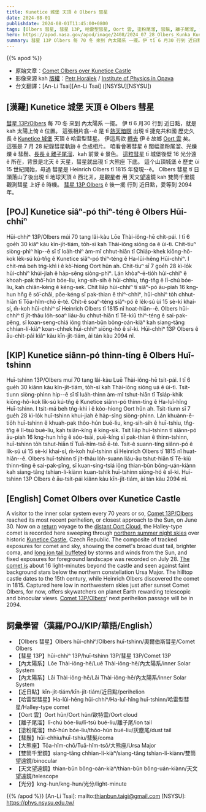 ```yaml
---
title: Kunetice 城堡 天頂 ê Olbers 彗星
date: 2024-08-01
publishdate: 2024-08-01T11:45:00+0800
tags: [Olbers 彗星, 彗星 13P, 哈雷型彗星, Oort 雲, 塗粉尾溜, 彗鬚, 離子尾溜, 大熊座, 天文望遠鏡, 雙筒千里鏡, 內太陽系, 近日點, 光分]
hero: https://apod.nasa.gov/apod/image/2408/2024_07_28_Olbers_Kunka_Kunetice_1024px.jpg
summary: 彗星 13P Olbers 每 70 冬 來到 內太陽系 一擺。伊 tī 6 月30 行到 近日點，就是 kah 太陽上倚 ê 所在。
---
```


{{% apod %}}

- 原始文章：[Comet Olbers over Kunetice Castle](https://apod.nasa.gov/apod/ap240801.html)
- 影像來源 kah [版權][copyright]：[Petr Horálek](https://www.petrhoralek.com/#about-1) / [Institute of Physics in Opava](https://www.slu.cz/phys/en/)
- 台文翻譯：[An-Li Tsai][An-Li Tsai] ([NSYSU][NSYSU])

## [漢羅] Kunetice 城堡 天頂 ê Olbers 彗星
[彗星 13P/Olbers][Comet 13P/Olbers 1] 每 70 冬 來到 內太陽系 一擺。
伊 tī 6 月30 行到 近日點，就是 kah 太陽上倚 ê 位置。
這張相片翕--ê 是 tī [熱天暗暝][northern summer night skies] 出現 tī 捷克共和國 歷史久長 ê [Kunetice 城堡][Kunetice Castle] 天頂 ê 哈雷型彗星。
伊這馬欲 [轉去][return] 伊 ê 故鄉 [Oort 雲][distant Oort Cloud] 矣。
這張是 7 月 28 紀錄彗星軌跡 ê 合成相片。
咱看會著彗星 ê 闊幅塗粉尾溜、光爍爍 ê 彗鬚、[長長 ê 離子尾溜][long ion tail buffeted]、kah 前景 ê 景色。
[這粒彗星][The comet is] tī 城堡後壁 16 光分遠 ê 所在，背景是北天 ê 天星，彗星就出現 tī 大熊座 下底。
這个山頂城堡 ê 歷史 ùi 15 世紀開始，毋過 彗星是 Heinrich Olbers tī 1815 年發現--ê。
Olbers 彗星 tī 日頭落山了後出現 tī 地球天頂 ê 西北爿，是觀星者 用 天文望遠鏡 kah 雙筒千里鏡 觀測彗星 上好 ê 時機。
[彗星 13P Olbers][Comet 13P/Olbers 2] ê 後一擺 行到 近日點，愛等到 2094 年。

## [POJ] Kunetice siâⁿ-pó thiⁿ-téng ê Olbers Hūi-chhiⁿ
Hūi-chhiⁿ 13P/Olbers múi 70 tang lâi-kàu Lōe Thài-iông-hē chi̍t-pái.
I tī 6 goe̍h 30 kiâⁿ kàu kīn-ji̍t-tiám, to̍h-sī kah Thài-iông siōng óa ê ūi-tì.
Chit-tiuⁿ siòng-phìⁿ hip--ê sī tī loa̍h-thiⁿ àm-mî chhut-hiān tī Chia̍p-khek kiōng-hô-kok le̍k-sú kú-tn̂g ê Kunetice siâⁿ-pó thiⁿ-téng ê Ha-lûi-hêng Hūi-chhiⁿ.
I chit-má beh tńg-khì i ê kò͘-hiong Oort hûn ah.
Chit-tiuⁿ sī 7 goe̍h 28 kì-lo̍k hūi-chhiⁿ khúi-jiah ê ha̍p-sêng siòng-phìⁿ.
Lán khòaⁿ-ē-tio̍h hūi-chhiⁿ ê khoah-pak thô͘-hún bóe-liu, kng-sih-sih ê hūi-chhiu, tn̂g-tn̂g ê lī-chú bóe-liu, kah chiân-kéng ê kéng-sek.
Chit lia̍p hūi-chhiⁿ tī siâⁿ-pó āu-piah 16 kng-hun hn̄g ê só͘-chāi, pōe-kéng sī pak-thian ê thiⁿ-chhiⁿ, hūi-chhiⁿ to̍h chhut-hiān tī Tōa-hîm-chō ē-té.
Chit-ê soaⁿ-téng siâⁿ-pó ê le̍k-sú ùi 15 sè-kí khai-sí, m̄-koh hūi-chhiⁿ sī Heinrich Olbers tī 1815 nî hoat-hiān--ê.
Olbers hūi-chhiⁿ tī ji̍t-thâu lo̍h-soaⁿ liáu-āu chhut-hiān tī Tē-kiû thiⁿ-téng ê sai-pak-pêng, sī koan-seng-chiá iōng thian-bûn bōng-oán-kiàⁿ kah siang-tâng chhian-lí-kiàⁿ koan-chhek hūi-chhiⁿ siōng-hó ê sî-ki.
Hūi-chhiⁿ 13P Olbers ê āu-chi̍t-pái kiâⁿ kàu kīn-ji̍t-tiám, ài tán kàu 2094 nî.

## [KIP] Kunetice siânn-pó thinn-tíng ê Olbers Huī-tshinn
Huī-tshinn 13P/Olbers muí 70 tang lâi-kàu Luē Thài-iông-hē tsi̍t-pái.
I tī 6 gue̍h 30 kiânn kàu kīn-ji̍t-tiám, to̍h-sī kah Thài-iông siōng uá ê ūi-tì.
Tsit-tiunn siòng-phìnn hip--ê sī tī lua̍h-thinn àm-mî tshut-hiān tī Tsia̍p-khik kiōng-hô-kok li̍k-sú kú-tn̂g ê Kunetice siânn-pó thinn-tíng ê Ha-luî-hîng Huī-tshinn.
I tsit-má beh tńg-khì i ê kòo-hiong Oort hûn ah.
Tsit-tiunn sī 7 gue̍h 28 kì-lo̍k huī-tshinn khuí-jiah ê ha̍p-sîng siòng-phìnn.
Lán khuànn-ē-tio̍h huī-tshinn ê khuah-pak thôo-hún bué-liu, kng-sih-sih ê huī-tshiu, tn̂g-tn̂g ê lī-tsú bué-liu, kah tsiân-kíng ê kíng-sik.
Tsit lia̍p huī-tshinn tī siânn-pó āu-piah 16 kng-hun hn̄g ê sóo-tsāi, puē-kíng sī pak-thian ê thinn-tshinn, huī-tshinn to̍h tshut-hiān tī Tuā-hîm-tsō ē-té.
Tsit-ê suann-tíng siânn-pó ê li̍k-sú uì 15 sè-kí khai-sí, m̄-koh huī-tshinn sī Heinrich Olbers tī 1815 nî huat-hiān--ê.
Olbers huī-tshinn tī ji̍t-thâu lo̍h-suann liáu-āu tshut-hiān tī Tē-kiû thinn-tíng ê sai-pak-pîng, sī kuan-sing-tsiá iōng thian-bûn bōng-uán-kiànn kah siang-tâng tshian-lí-kiànn kuan-tshik huī-tshinn siōng-hó ê sî-ki.
Huī-tshinn 13P Olbers ê āu-tsi̍t-pái kiânn kàu kīn-ji̍t-tiám, ài tán kàu 2094 nî.

## [English] Comet Olbers over Kunetice Castle
A visitor to the inner solar system every 70 years or so, [Comet 13P/Olbers][Comet 13P/Olbers 1] reached its most recent perihelion, or closest approach to the Sun, on June 30.
Now on a [return][return] voyage to the [distant Oort Cloud][distant Oort Cloud], the Halley-type comet is recorded here sweeping through [northern summer night skies][northern summer night skies] over historic [Kunetice Castle][Kunetice Castle], Czech Republic.
The composite of tracked exposures for comet and sky, showing the comet's broad dust tail, brighter coma, and [long ion tail buffeted][long ion tail buffeted] by storms and winds from the Sun, and fixed exposures for foreground landscape was recorded on July 28.
[The comet is][The comet is] about 16 light-minutes beyond the castle and seen against faint background stars below the northern constellation Ursa Major.
The hilltop castle dates to the 15th century, while Heinrich Olbers discovered the comet in 1815.
Captured here low in northwestern skies just after sunset Comet Olbers, for now, offers skywatchers on planet Earth rewarding telescopic and binocular views.
[Comet 13P/Olbers][Comet 13P/Olbers 2]' next perihelion passage will be in 2094.

## 詞彙學習（漢羅/POJ/KIP/華語/English）
- 【Olbers 彗星】Olbers hūi-chhiⁿ/Olbers huī-tshinn/奧爾伯斯彗星/Comet Olbers
- 【彗星 13P】hūi-chhiⁿ 13P/huī-tshinn 13P/彗星 13P/Comet 13P
- 【內太陽系】Lōe Thài-iông-hē/Luē Thài-iông-hē/內太陽系/inner Solar System
- 【內太陽系】Lāi Thài-iông-hē/Lāi Thài-iông-hē/內太陽系/inner Solar System
- 【近日點】kīn-ji̍t-tiám/kīn-ji̍t-tiám/近日點/perihelion
- 【哈雷型彗星】Ha-lûi-hêng hūi-chhiⁿ/Ha-luî-hîng huī-tshinn/哈雷型彗星/Halley-type comet
- 【Oort 雲】Oort hûn/Oort hûn/歐特雲/Oort cloud
- 【離子尾溜】lî-chú bóe-liu/lî-tsú bué-liu/離子尾/ion tail
- 【塗粉尾溜】thô͘-hún bóe-liu/thôo-hún bué-liu/灰塵尾/dust tail
- 【彗鬚】hūi-chhiu/huī-tshiu/彗髮/coma
- 【大熊座】Tōa-hîm-chō/Tuā-hîm-tsō/大熊座/Ursa Major
- 【雙筒千里鏡】siang-tâng chhian-lí-kiàⁿ/siang-tâng tshian-lí-kiànn/雙筒望遠鏡/binocular
- 【天文望遠鏡】thian-bûn bōng-oán-kiàⁿ/thian-bûn bōng-uán-kiànn/天文望遠鏡/telescope
- 【光分】kng-hun/kng-hun/光分/light-minute

{{% /apod %}}
[An-Li Tsai]: mailto:thianbun.taigi@gmail.com
[NSYSU]: https://phys.nsysu.edu.tw/

[copyright]: https://apod.nasa.gov/apod/fap/lib/about_apod.html#srapply
[License3]: https://creativecommons.org/licenses/by/3.0/
[License2]:https://creativecommons.org/licenses/by-nc-nd/2.0/

[Comet 13P/Olbers 1]:https://en.wikipedia.org/wiki/13P/Olbers
[return]:https://ui.adsabs.harvard.edu/abs/2014A%26A...563A.122W/abstract
[distant Oort Cloud]:https://science.nasa.gov/solar-system/oort-cloud/
[northern summer night skies]:https://www.petrhoralek.com/?p=24524
[Kunetice Castle]:https://en.wikipedia.org/wiki/Kun%C4%9Btick%C3%A1_hora_Castle
[long ion tail buffeted]:https://www.astrobin.com/cfn0wo/B/
[The comet is]:https://theskylive.com/13p-info
[Comet 13P/Olbers 2]:https://cometography.com/pcomets/013p.html
